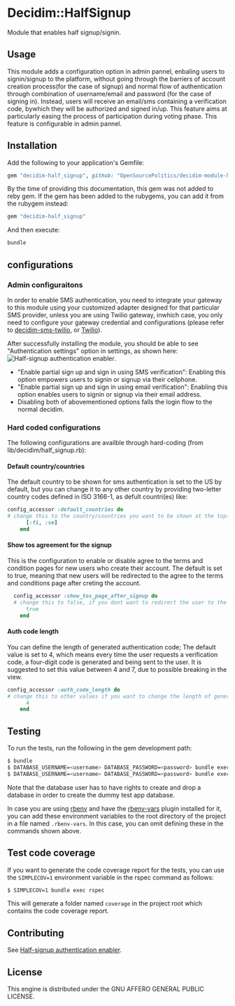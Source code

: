 # Decidim::HalfSignup

Module that enables half signup/signin.

## Usage

This module adds a configuration option in admin pannel, enbaling users to signin/signup to the platform, without going through the barriers of  account creation process(for the case of signup) and normal flow of authentication through combination of username/email and password (for the case of signing in). Instead, users will receive an email/sms containing a verification code, bywhich they will be authorized and signed in/up. This feature aims at particularly easing the process of participation during voting phase. This feature is configurable in admin pannel.

## Installation

Add the following to your application's Gemfile:

```ruby
gem "decidim-half_signup", github: "OpenSourcePolitics/decidim-module-half_sign_up", branch: "main"
```

By the time of providing this documentation, this gem was not added to reby gem. If the gem has been added to the
rubygems, you can add it from the rubygem instead:

```ruby
gem "decidim-half_signup"
```

And then execute:

```bash
bundle
```

## configurations

### Admin configuraitons

In order to enable SMS authentication, you need to integrate your gateway to this module using your customized adapter designed for that particular SMS provider, unless you are using Twilio gateway, inwhich case, you only need to configure your gateway credential and configurations (please refer to [decidim-sms-twilio](https://github.com/Pipeline-to-Power/decidim-module-ptp/tree/main/decidim-sms-twilio), or [Twilio](https://www.twilio.com/)).

After successfully installing the module, you should be able to see "Authentication settings" option in settings, as shown here:
![Half-signup authentication enabler](half_singup_authentication.png).

- "Enable partial sign up and sign in using SMS verification": Enabling this option empowers users to signin or signup via their cellphone.
- "Enable partial sign up and sign in using email verification": Enabling this option enables users to signin or signup via their email address.
- Disabling both of abovementioned options falls the login flow to the normal decidim.

### Hard coded configurations

The following configurations are availble through hard-coding (from lib/decidim/half_signup.rb):

#### Default country/countries

The default country to be shown for sms authentication is set to the US by default, but you can change it to any other country by providing two-letter country codes defined in ISO 3166-1,  as defult countri(es) like:
```ruby
config_accessor :default_countries do
# change this to the country/countries you want to be shown at the top(the first option will be selected by default)
      [:fi, :se]
    end
```

#### Show tos agreement for the signup

This is the configuration to enable or disable agree to the terms and condition pages for new users who create their account. The default is set to true, meaning that new users will be redirected to the agree to the terms and conditions page after creting the account.

```ruby
  config_accessor :show_tos_page_after_signup do
  # change this to false, if you dont want to redirect the user to the tos agreement page
      true
    end
```

#### Auth code length

You can define the length of generated authentication code; The default value is set to 4, which means every time the user requests a verification code, a four-digit code is generated and being sent to the user. It is suggested to set this value between 4 and 7, due to possible breaking in the view.

```ruby
config_accessor :auth_code_length do
# change this to other values if you want to change the length of generated code (be advised to remain in an acceptable limits for the sake of best performance)
      4
    end
```

## Testing

To run the tests, run the following in the gem development path:

```bash
$ bundle
$ DATABASE_USERNAME=<username> DATABASE_PASSWORD=<password> bundle exec rake test_app
$ DATABASE_USERNAME=<username> DATABASE_PASSWORD=<password> bundle exec rspec
```

Note that the database user has to have rights to create and drop a database in
order to create the dummy test app database.

In case you are using [rbenv](https://github.com/rbenv/rbenv) and have the
[rbenv-vars](https://github.com/rbenv/rbenv-vars) plugin installed for it, you
can add these environment variables to the root directory of the project in a
file named `.rbenv-vars`. In this case, you can omit defining these in the
commands shown above.

## Test code coverage

If you want to generate the code coverage report for the tests, you can use
the `SIMPLECOV=1` environment variable in the rspec command as follows:

```bash
$ SIMPLECOV=1 bundle exec rspec
```

This will generate a folder named `coverage` in the project root which contains
the code coverage report.


## Contributing

See [Half-signup authentication enabler](https://github.com/decidim/decidim).

## License

This engine is distributed under the GNU AFFERO GENERAL PUBLIC LICENSE.
